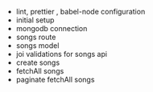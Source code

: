 -   lint, prettier , babel-node configuration
-   initial setup
-   mongodb connection
-   songs route
-   songs model
-   joi validations for songs api
-   create songs
-   fetchAll songs
-   paginate fetchAll songs
